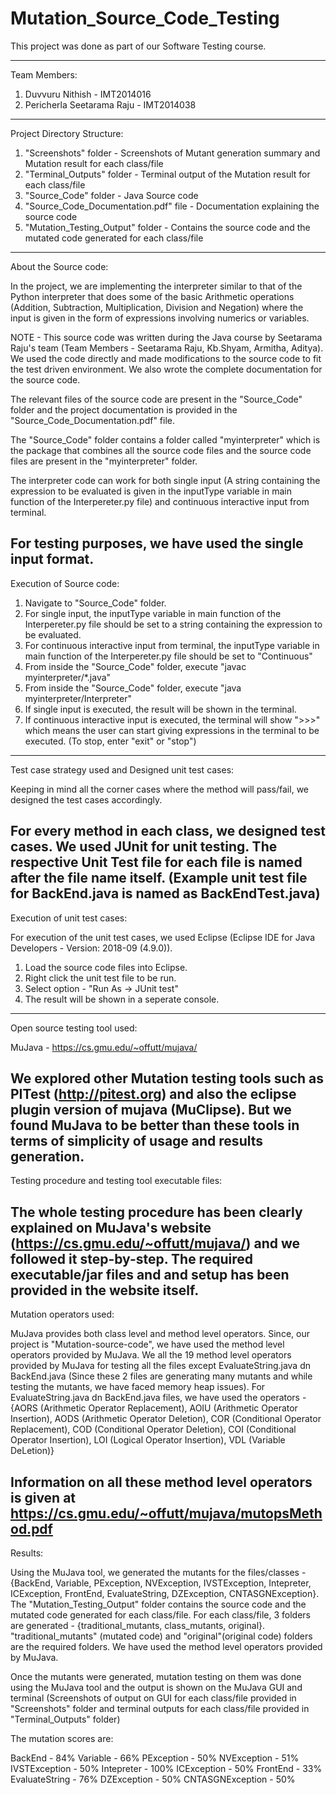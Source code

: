 # Mutation_Source_Code_Testing

This project was done as part of our Software Testing course.

-----------------
Team Members:

1. Duvvuru Nithish - IMT2014016
2. Pericherla Seetarama Raju - IMT2014038
-----------------
Project Directory Structure:

1. "Screenshots" folder - Screenshots of Mutant generation summary and Mutation result for each class/file
2. "Terminal_Outputs" folder - Terminal output of the Mutation result for each class/file
3. "Source_Code" folder - Java Source code
4. "Source_Code_Documentation.pdf" file - Documentation explaining the source code
5. "Mutation_Testing_Output" folder - Contains the source code and the mutated code generated for each class/file
-----------------
About the Source code:

In the project, we are implementing the interpreter similar to that of the Python interpreter that does some of the basic Arithmetic operations (Addition, Subtraction, Multiplication, Division and Negation) where the input is given in the form of expressions involving numerics or variables.

NOTE - This source code was written during the Java course by Seetarama Raju's team (Team Members - Seetarama Raju, Kb.Shyam, Armitha, Aditya). We used the code directly and made modifications to the source code to fit the test driven environment. We also wrote the complete documentation for the source code.

The relevant files of the source code are present in the "Source_Code" folder and the project documentation is provided in the "Source_Code_Documentation.pdf" file.

The "Source_Code" folder contains a folder called "myinterpreter" which is the package that combines all the source code files and the source code files are present in the "myinterpreter" folder.

The interpreter code can work for both single input (A string containing the expression to be evaluated is given in the inputType variable in main function of the Interpereter.py file) and continuous interactive input from terminal.

For testing purposes, we have used the single input format.
-----------------
Execution of Source code:

1. Navigate to "Source_Code" folder.
2. For single input, the inputType variable in main function of the Interpereter.py file should be set to a string containing the expression to be evaluated.
3. For continuous interactive input from terminal, the inputType variable in main function of the Interpereter.py file should be set to "Continuous"
4. From inside the "Source_Code" folder, execute "javac myinterpreter/*.java"
5. From inside the "Source_Code" folder, execute "java myinterpreter/Interpreter"
6. If single input is executed, the result will be shown in the terminal.
7. If continuous interactive input is executed, the terminal will show ">>>" which means the user can start giving expressions in the terminal to be executed. (To stop, enter "exit" or "stop")
-----------------
Test case strategy used and Designed unit test cases:

Keeping in mind all the corner cases where the method will pass/fail, we designed the test cases accordingly.

For every method in each class, we designed test cases. We used JUnit for unit testing. The respective Unit Test file for each file is named after the file name itself. (Example unit test file for BackEnd.java is named as BackEndTest.java)
-----------------
Execution of unit test cases:

For execution of the unit test cases, we used Eclipse (Eclipse IDE for Java Developers - Version: 2018-09 (4.9.0)).

1. Load the source code files into Eclipse.
2. Right click the unit test file to be run.
3. Select option - "Run As -> JUnit test"
4. The result will be shown in a seperate console.
-----------------
Open source testing tool used:

MuJava - https://cs.gmu.edu/~offutt/mujava/

We explored other Mutation testing tools such as PITest (http://pitest.org) and also the eclipse plugin version of mujava (MuClipse). But we found MuJava to be better than these tools in terms of simplicity of usage and results generation.
-----------------
Testing procedure and testing tool executable files:

The whole testing procedure has been clearly explained on MuJava's website (https://cs.gmu.edu/~offutt/mujava/) and we followed it step-by-step. The required executable/jar files and and setup has been provided in the website itself.
-----------------
Mutation operators used:

MuJava provides both class level and method level operators. Since, our project is "Mutation-source-code", we have used the method level operators provided by MuJava. We all the 19 method level operators provided by MuJava for testing all the files except EvaluateString.java dn BackEnd.java (Since these 2 files are generating many mutants and while testing the mutants, we have faced memory heap issues). For EvaluateString.java dn BackEnd.java files, we have used the operators - {AORS (Arithmetic Operator Replacement), AOIU (Arithmetic Operator Insertion), AODS (Arithmetic Operator Deletion), COR (Conditional Operator Replacement), COD (Conditional Operator Deletion), COI (Conditional Operator Insertion), LOI (Logical Operator Insertion), VDL (Variable DeLetion)}

Information on all these method level operators is given at https://cs.gmu.edu/~offutt/mujava/mutopsMethod.pdf
-----------------
Results:

Using the MuJava tool, we generated the mutants for the files/classes - {BackEnd, Variable, PException, NVException, IVSTException, Intepreter, ICException, FrontEnd, EvaluateString, DZException, CNTASGNException}. The "Mutation_Testing_Output" folder contains the source code and the mutated code generated for each class/file. For each class/file, 3 folders are generated - {traditional_mutants, class_mutants, original}. "traditional_mutants" (mutated code) and "original"(original code) folders are the required folders. We have used the method level operators provided by MuJava.

Once the mutants were generated, mutation testing on them was done using the MuJava tool and the output is shown on the MuJava GUI and terminal (Screenshots of output on GUI for each class/file provided in "Screenshots" folder and terminal outputs for each class/file provided in "Terminal_Outputs" folder)

The mutation scores are:

BackEnd - 84%
Variable - 66%
PException - 50%
NVException - 51%
IVSTException - 50%
Intepreter - 100%
ICException - 50%
FrontEnd - 33%
EvaluateString - 76%
DZException - 50%
CNTASGNException - 50%
